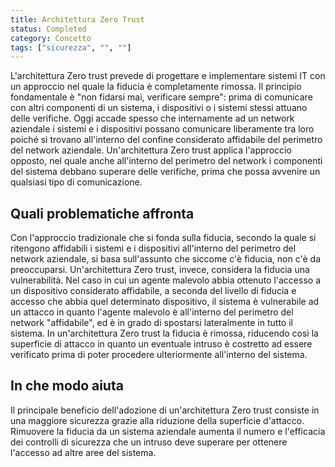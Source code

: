 ```yaml
---
title: Architettura Zero Trust
status: Completed
category: Concetto
tags: ["sicurezza", "", ""]
---
```




L'architettura Zero trust prevede di progettare e implementare sistemi IT con un approccio
nel quale la fiducia è completamente rimossa.
Il principio fondamentale è "non fidarsi mai, verificare sempre": prima di comunicare con altri componenti di un sistema,
i dispositivi o i sistemi stessi attuano delle verifiche.
Oggi accade spesso che internamente ad un network aziendale i sistemi e i dispositivi possano comunicare liberamente tra loro
poiché si trovano all'interno del confine considerato affidabile del perimetro del network aziendale.
Un'architettura Zero trust applica l'approccio opposto, nel quale anche all'interno del perimetro del network
i componenti del sistema debbano superare delle verifiche, prima che possa avvenire un qualsiasi tipo di comunicazione.

## Quali problematiche affronta

Con l'approccio tradizionale che si fonda sulla fiducia, secondo la quale si ritengono affidabili i sistemi e i dispositivi all'interno del perimetro del network aziendale,
si basa sull'assunto che siccome c'è fiducia, non c'è da preoccuparsi.
Un'architettura Zero trust, invece, considera la fiducia una vulnerabilità.
Nel caso in cui un agente malevolo abbia ottenuto l'accesso a un dispositivo considerato affidabile,
a seconda del livello di fiducia e accesso che abbia quel determinato dispositivo,
il sistema è vulnerabile ad un attacco
in quanto l'agente malevolo è all'interno del perimetro del network "affidabile", ed è in grado di spostarsi lateralmente in tutto il sistema.
In un'architettura Zero trust la fiducia è rimossa, riducendo così la superficie di attacco
in quanto un eventuale intruso è costretto ad essere verificato prima di poter procedere ulteriormente all'interno del sistema.

## In che modo aiuta

Il principale beneficio dell'adozione di un'architettura Zero trust consiste in una maggiore sicurezza
grazie alla riduzione della superficie d'attacco.
Rimuovere la fiducia da un sistema aziendale aumenta il numero e l'efficacia dei controlli di sicurezza
che un intruso deve superare per ottenere l'accesso ad altre aree del sistema.
